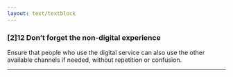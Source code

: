 ```yaml
---
layout: text/textblock
---
```


### [2]12 Don’t forget the non-digital experience

Ensure that people who use the digital service can also use the other available channels if needed, without repetition or confusion.

___
